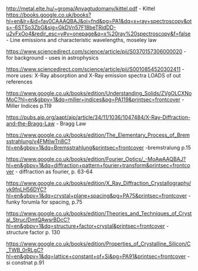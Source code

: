 http://metal.elte.hu/~groma/Anyagtudomany/kittel.pdf - Kittel
https://books.google.co.uk/books?hl=en&lr=&id=fav0CAAAQBAJ&oi=fnd&pg=PA1&dq=x+ray+spectroscopy&ots=-6STSo3ZbG&sig=GkDVn57F18beTRidDD-u2vFxOo4&redir_esc=y#v=onepage&q=x%20ray%20spectroscopy&f=false - Line emissions and characteristic wavelengths, moseley law

https://www.sciencedirect.com/science/article/pii/S0370157306000020 - for background - uses in astrophysics

https://www.sciencedirect.com/science/article/pii/S0010854520302411 - more uses: X-Ray absorption and X-Ray emission spectra LOADS of out references

https://www.google.co.uk/books/edition/Understanding_Solids/ZVgOLCXNoMoC?hl=en&gbpv=1&dq=miller+indices&pg=PA119&printsec=frontcover - Miller Indices p.119

https://pubs.aip.org/aapt/ajp/article/34/11/1036/1047484/X-Ray-Diffraction-and-the-Bragg-Law - Bragg Law

https://www.google.co.uk/books/edition/The_Elementary_Process_of_Bremsstrahlung/v4FMtIwTri8C?hl=en&gbpv=1&dq=Bremsstrahlung&printsec=frontcover -bremstralung p.15

https://www.google.co.uk/books/edition/Fourier_Optics/_-MoAwAAQBAJ?hl=en&gbpv=1&dq=diffraction+pattern+fourier+transform&printsec=frontcover - diffraction as fourier, p. 63-64

https://www.google.co.uk/books/edition/X_Ray_Diffraction_Crystallography/vk9fnLH56DYC?hl=en&gbpv=1&dq=crystal+plane+spacing&pg=PA75&printsec=frontcover - funky forumla for spacing, p.75

https://www.google.co.uk/books/edition/Theories_and_Techniques_of_Crystal_Struc/DmtQAwsrBDcC?hl=en&gbpv=1&dq=structure+factor+crystal&printsec=frontcover - structure factor p. 130

https://www.google.co.uk/books/edition/Properties_of_Crystalline_Silicon/C_TWB_0rRLgC?hl=en&gbpv=1&dq=lattice+constant+of+Si&pg=PA91&printsec=frontcover - si constnat p.91